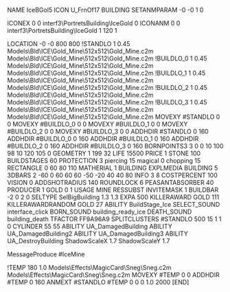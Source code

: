 NAME IceBGol5
ICON U_FrnOf17
BUILDING
SETANMPARAM -0 -0 1 0

ICONEX 0 0 interf3\PortretsBuilding\IceGold 0
ICONANM 0 0 interf3\PortretsBuilding\IceGold 1 120 1

LOCATION -0 -0 800 800
!STANDLO      1 0.45 Models\Bld\ICE\Gold_Mine\512x512\Gold_Mine.c2m Models\Bld\ICE\Gold_Mine\512x512\Gold_Mine.c2m
!BUILDLO_0    1 0.45 Models\Bld\ICE\Gold_Mine\512x512\Gold_Mine.c2m Models\Bld\ICE\Gold_Mine\512x512\Gold_Mine.c2m
!BUILDLO_1    1 0.45 Models\Bld\ICE\Gold_Mine\512x512\Gold_Mine.c2m Models\Bld\ICE\Gold_Mine\512x512\Gold_Mine.c2m
!BUILDLO_2    1 0.45 Models\Bld\ICE\Gold_Mine\512x512\Gold_Mine.c2m Models\Bld\ICE\Gold_Mine\512x512\Gold_Mine.c2m
!BUILDLO_3    1 0.45 Models\Bld\ICE\Gold_Mine\512x512\Gold_Mine.c2m Models\Bld\ICE\Gold_Mine\512x512\Gold_Mine.c2m
MOVEXY #STANDLO   0 0
MOVEXY #BUILDLO_0 0 0
MOVEXY #BUILDLO_1 0 0
MOVEXY #BUILDLO_2 0 0
MOVEXY #BUILDLO_3 0 0
ADDHDIR #STANDLO 0 160
ADDHDIR #BUILDLO_0 0 160
ADDHDIR #BUILDLO_1 0 160
ADDHDIR #BUILDLO_2 0 160
ADDHDIR #BUILDLO_3 0 160
BORNPOINTS3 3 0 0 10 100 98 10 120 105 0
GEOMETRY 1 199 32
LIFE     15500
PRICE 1 STONE 100
BUILDSTAGES 60
PROTECTION 3 piercing 15 magical 0 chopping 15
RECTANGLE    0 60 80 110
MATHERIAL 1 BUILDING
EXPLMEDIA BUILDING 5
3DBARS 2 -60 0 60 60 60 -50 -20 40 40 80
INFO 3 8
COSTPERCENT 100
VISION 0
ADDSHOTRADIUS 140
ROUNDLOCK 6
PEASANTABSORBER 40
PRODUCER        1 GOLD 0 1
USAGE MINE
RESSUBST
INVITEMASK 1
BUILDBAR -2 0 2 0
SELTYPE SelBigBuilding 1.3 1.3
EXPA 500
KILLERAWARD             GOLD 111
KILLERAWARDRANDOM       GOLD 27
ABILITY BuildStage_Ice
SELECT_SOUND interface_click
BORN_SOUND building_ready_ice
DEATH_SOUND building_death
TFACTOR FF9A96A9
SPLITCLUSTERS #STANDLO 500 15 1 1 0
CYLINDER 55 55
ABILITY UA_DamagedBuilding
ABILITY UA_DamagedBuilding2
ABILITY UA_DamagedBuilding3
ABILITY UA_DestroyBuilding
ShadowScaleX 1.7
ShadowScaleY 1.7

MessageProduce #IceMine

!TEMP 180 1.0 Models\Effects\MagicCard\Sneg\Sneg.c2m Models\Effects\MagicCard\Sneg\Sneg.c2m
MOVEXY  #TEMP 0 0
ADDHDIR #TEMP 0 160
ANMEXT #STANDLO #TEMP 0 0 0 1.0 2000
[END]
